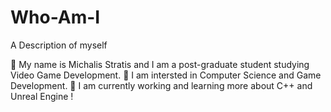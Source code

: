 # Who-Am-I
A Description of myself

👋 My name is Michalis Stratis and I am a post-graduate student studying Video Game Development.
👋 I am intersted in Computer Science and Game Development.
👋 I am currently working and learning more about C++ and Unreal Engine !
